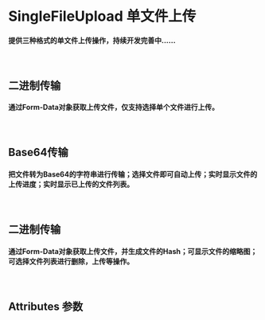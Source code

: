 <script setup>
import demo1 from './demo1.vue'
import demo2 from './demo2.vue'
import demo3 from './demo3.vue'
import Attributes from './Attributes.vue'
import preview from '@/components/preview.vue'
</script>

# SingleFileUpload 单文件上传

#### 提供三种格式的单文件上传操作，持续开发完善中......

<br/>

## 二进制传输

#### 通过Form-Data对象获取上传文件，仅支持选择单个文件进行上传。

<br/>

<div class="componetnsBox">
  <demo1/>
</div>
<preview compName="SingleFileUpload" demoName="demo1"/>

## Base64传输

#### 把文件转为Base64的字符串进行传输；选择文件即可自动上传；实时显示文件的上传进度；实时显示已上传的文件列表。

<br/>
<div class="componetnsBox">
  <demo2/>
</div>
<preview compName="SingleFileUpload" demoName="demo2"/>

## 二进制传输

#### 通过Form-Data对象获取上传文件，并生成文件的Hash；可显示文件的缩略图；可选择文件列表进行删除，上传等操作。
<br/>
<div class="componetnsBox">
  <demo3/>
</div>
<preview compName="SingleFileUpload" demoName="demo3"/>

## Attributes 参数

<Attributes/>
<br/>
